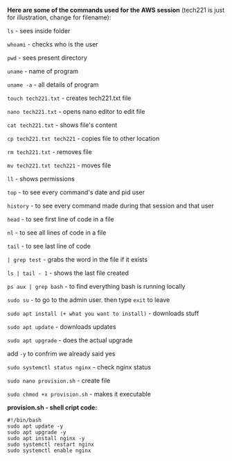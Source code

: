 **Here are some of the commands used for the AWS session** (tech221 is just for illustration, change for filename):

`ls` - sees inside folder

`whoami` - checks who is the user

`pwd` - sees present directory

`uname` - name of program

`uname -a` - all details of program

`touch tech221.txt` - creates tech221.txt file

`nano tech221.txt` - opens nano editor to edit file

`cat tech221.txt` - shows file's content

`cp tech221.txt tech221` - copies file to other location

`rm tech221.txt` - removes file

`mv tech221.txt tech221` - moves file

`ll` - shows permissions

`top` - to see every command's date and pid user

`history` - to see every command made during that session and that user

`head` - to see first line of code in a file

`nl` - to see all lines of code in a file

`tail` - to see last line of code

`| grep test` - grabs the word in the file if it exists

`ls | tail - 1` - shows the last file created

`ps aux | grep bash` - to find everything bash is running locally

`sudo su` - to go to the admin user. then type `exit` to leave

`sudo apt install (+ what you want to install)` - downloads stuff

`sudo apt update` - downloads updates

`sudo apt upgrade` - does the actual upgrade

add `-y` to confrim we already said yes

`sudo systemctl status nginx` - check nginx status

`sudo nano provision.sh` - create file

`sudo chmod +x provision.sh` - makes it executable

**provision.sh - shell cript code:**

````
#!/bin/bash
sudo apt update -y
sudo apt upgrade -y
sudo apt install nginx -y
sudo systemctl restart nginx
sudo systemctl enable nginx
````
